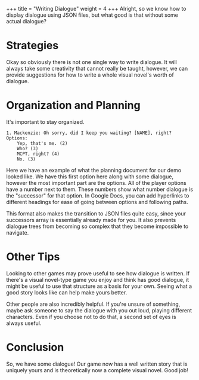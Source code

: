 +++
title = "Writing Dialogue"
weight = 4
+++
Alright, so we know how to display dialogue using JSON files, but what good is that without some actual dialogue?

# Strategies

Okay so obviously there is not one single way to write dialogue. It will always take some creativity that cannot really be taught, however, we can provide suggestions for how to write a whole visual novel's worth of dialogue.

# Organization and Planning

It's important to stay organized.

```
1. Mackenzie: Oh sorry, did I keep you waiting? [NAME], right?
Options: 
	Yep, that's me. (2)
	Who? (3)
	MCPT, right? (4)
	No. (3)
```
Here we have an example of what the planning document for our demo looked like. We have this first option here along with some dialogue, however the most important part are the options. All of the player options have a number next to them. These numbers show what number dialogue is the "successor" for that option. In Google Docs, you can add hyperlinks to different headings for ease of going between options and following paths.

This format also makes the transition to JSON files quite easy, since your successors array is essentially already made for you. It also prevents dialogue trees from becoming so complex that they become impossible to navigate.

# Other Tips
Looking to other games may prove useful to see how dialogue is written. If there's a visual novel-type game you enjoy and think has good dialogue, it might be useful to use that structure as a basis for your own. Seeing what a good story looks like can help make yours better.

Other people are also incredibly helpful. If you're unsure of something, maybe ask someone to say the dialogue with you out loud, playing different characters. Even if you choose not to do that, a second set of eyes is always useful.

# Conclusion

So, we have some dialogue! Our game now has a well written story that is uniquely yours and is theoretically now a complete visual novel. Good job!
<!--more-->
